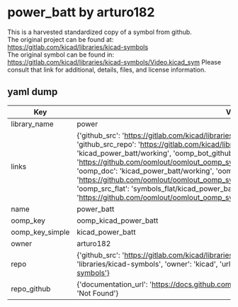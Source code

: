 # power_batt by arturo182  
This is a harvested standardized copy of a symbol from github.  
The original project can be found at:  
https://gitlab.com/kicad/libraries/kicad-symbols  
The original symbol can be found in:
https://gitlab.com/kicad/libraries/kicad-symbols/Video.kicad_sym
Please consult that link for additional, details, files, and license information.  
## yaml dump  
| Key | Value |  
| --- | --- |  
| library_name | power |  
| links | {'github_src': 'https://gitlab.com/kicad/libraries/kicad-symbols/Video.kicad_sym', 'github_src_repo': 'https://gitlab.com/kicad/libraries/kicad-symbols', 'oomp_bot': 'kicad_power_batt/working', 'oomp_bot_github': 'https://github.com/oomlout/oomlout_oomp_symbol_bot/tree/main/kicad_power_batt/working', 'oomp_doc': 'kicad_power_batt/working', 'oomp_doc_github': 'https://github.com/oomlout/oomlout_oomp_symbol_doc/tree/main/kicad_power_batt/working', 'oomp_src_flat': 'symbols_flat/kicad_power_batt/working', 'oomp_src_flat_github': 'https://github.com/oomlout/oomlout_oomp_symbol_src/tree/main/kicad_power_batt/working'} |  
| name | power_batt |  
| oomp_key | oomp_kicad_power_batt |  
| oomp_key_simple | kicad_power_batt |  
| owner | arturo182 |  
| repo | {'github_src': 'https://gitlab.com/kicad/libraries/kicad-symbols/Video.kicad_sym', 'name': 'libraries/kicad-symbols', 'owner': 'kicad', 'url': 'https://gitlab.com/kicad/libraries/kicad-symbols'} |  
| repo_github | {'documentation_url': 'https://docs.github.com/rest/repos/repos#get-a-repository', 'message': 'Not Found'} |  

